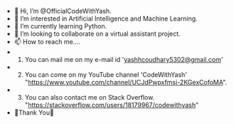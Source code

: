 - 👋 Hi, I’m @OfficialCodeWithYash.
- 👀 I’m interested in Artificial Intelligence and Machine Learning.
- 🌱 I’m currently learning Python.
- 💞️ I’m looking to collaborate on a virtual assistant project.
- 📫 How to reach me.... 
- 1) You can mail me on my e-mail id 'yashhcoudhary5302@gmail.com'
- 2) You can come on my YouTube channel 'CodeWithYash' "https://www.youtube.com/channel/UCJdPwpxfmsj-2KGexCofoMA".
- 3) You can also contact me on Stack Overflow. "https://stackoverflow.com/users/18179967/codewithyash"
- 💞️Thank You💞️

<!---
OfficialCodeWithYash/OfficialCodeWithYash is a ✨ special ✨ repository because its `README.md` (this file) appears on your GitHub profile.
You can click the Preview link to take a look at your changes.
--->
